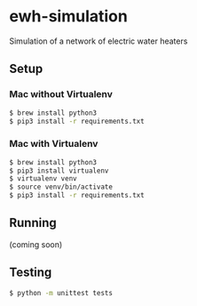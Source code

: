 # ewh-simulation
Simulation of a network of electric water heaters

## Setup

### Mac without Virtualenv

```bash
$ brew install python3
$ pip3 install -r requirements.txt
```

### Mac with Virtualenv

```bash
$ brew install python3
$ pip3 install virtualenv
$ virtualenv venv
$ source venv/bin/activate
$ pip3 install -r requirements.txt
```

## Running

(coming soon)

## Testing

```bash
$ python -m unittest tests
```
